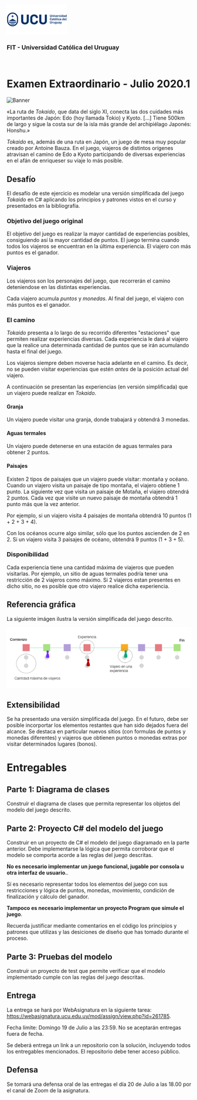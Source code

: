 ![UCU](https://github.com/ucudal/PII_Conceptos_De_POO/raw/master/Assets/logo-ucu.png)

### FIT - Universidad Católica del Uruguay

<br>

# Examen Extraordinario - Julio 2020.1

![Banner](https://azure.wgp-cdn.co.uk/app-table-top-gaming/posts/all-72050.jpg?&width=1200&height=630&mode=crop)

«La ruta de _Tokaido_, que data del siglo XI, conecta las dos cuidades más importantes de Japón: Edo (hoy llamada Tokio) y Kyoto. [...] Tiene 500km de largo y sigue la costa sur de la isla más grande del archipiélago Japonés: Honshu.»

_Tokaido_ es, además de una ruta en Japón, un juego de mesa muy popular creado por Antoine Bauza. En el juego, viajeros de distintos orígenes atravisan el camino de Edo a Kyoto participando de diversas experiencias en el afán de enriqueser su viaje lo más posible.

## Desafío

El desafío de este ejercicio es modelar una versión simplificada del juego _Tokaido_ en C# aplicando los principios y patrones vistos en el curso y presentados en la bibliografía.

### Objetivo del juego original

El objetivo del juego es realizar la mayor cantidad de experiencias posibles, consiguiendo así la mayor cantidad de puntos. El juego termina cuando todos los viajeros se encuentran en la última experiencia. El viajero con más puntos es el ganador.

### Viajeros

Los viajeros son los personajes del juego, que recorrerán el camino deteniendose en las distintas experiencias.

Cada viajero acumula _puntos_ y _monedas_. Al final del juego, el viajero con más puntos es el ganador.

### El camino

_Tokaido_ presenta a lo largo de su recorrido diferentes "estaciones" que permiten realizar experiencias diversas. Cada experiencia le dará al viajero que la realice una determinada cantidad de puntos que se irán acumulando hasta el final del juego. 

Los viajeros siempre deben moverse hacia adelante en el camino. Es decir, no se pueden visitar experiencias que estén _antes_ de la posición actual del viajero.

A continuación se presentan las experiencias (en versión simplificada) que un viajero puede realizar en _Tokaido_.

#### Granja

Un viajero puede visitar una granja, donde trabajará y obtendrá 3 monedas.

#### Aguas termales

Un viajero puede detenerse en una estación de aguas termales para obtener 2 puntos.

#### Paisajes

Existen 2 tipos de paisajes que un viajero puede visitar: montaña y océano. Cuando un viajero visita un paisaje de tipo montaña, el viajero obtiene 1 punto. La siguiente vez que visita un paisaje de Motaña, el viajero obtendrá 2 puntos. Cada vez que visite un nuevo paisaje de montaña obtendrá 1 punto más que la vez anterior. 

Por ejemplo, si un viajero visita 4 paisajes de montaña obtendrá 10 puntos (1 + 2 + 3 + 4).

Con los océanos ocurre algo similar, sólo que los puntos ascienden de 2 en 2. Si un viajero visita 3 paisajes de océano, obtendrá 9 puntos (1 + 3 + 5).

### Disponibilidad

Cada experiencia tiene una cantidad máxima de viajeros que pueden visitarlas. Por ejemplo, un sitio de aguas termales podría tener una restricción de 2 viajeros como máximo. Si 2 viajeros estan presentes en dicho sitio, no es posible que otro viajero realice dicha experiencia.

## Referencia gráfica

La siguiente imágen ilustra la versión simplificada del juego descrito.

![Referencia](./Reference.png)

## Extensibilidad

Se ha presentado una versión simplificada del juego. En el futuro, debe ser posible incorportar los elementos restantes que han sido dejados fuera del alcance. Se destaca en particular nuevos sitios (con formulas de puntos y monedas diferentes) y viajeros que obtienen puntos o monedas extras por visitar determinados lugares (bonos).

# Entregables

## Parte 1: Diagrama de clases

Construír el diagrama de clases que permita representar los objetos del modelo del juego descrito.

## Parte 2: Proyecto C# del modelo del juego

Construir en un proyecto de C# el modelo del juego diagramado en la parte anterior. Debe implementarse la lógica que permita corroborar que el modelo se comporta acorde a las reglas del juego descritas.

**No es necesario implementar un juego funcional, jugable por consola u otra interfaz de usuario.**. 

Sí es necesario representar todos los elementos del juego con sus restricciones y lógica de puntos, monedas, movimiento, condición de finalización y cálculo del ganador.

**Tampoco es necesario implementar un proyecto Program que simule el juego**.

Recuerda justificar mediante comentarios en el código los principios y patrones que utilizas y las desiciones de diseño que has tomado durante el proceso.

## Parte 3: Pruebas del modelo

Construír un proyecto de test que permite verificar que el modelo implementado cumple con las reglas del juego descritas.

## Entrega

La entrega se hará por WebAsignatura en la siguiente tarea: https://webasignatura.ucu.edu.uy/mod/assign/view.php?id=261785.

Fecha límite: Domingo 19 de Julio a las 23:59. No se aceptarán entregas fuera de fecha.

Se deberá entrega un link a un repositorio con la solución, incluyendo todos los entregables mencionados. El repositorio debe tener acceso público.

## Defensa

Se tomará una defensa oral de las entregas el día 20 de Julio a las 18.00 por el canal de Zoom de la asignatura.
